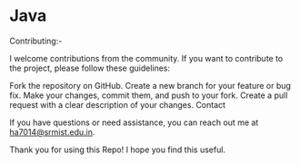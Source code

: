# Java


Contributing:-

I welcome contributions from the community. If you want to contribute to the project, please follow these guidelines:

Fork the repository on GitHub.
Create a new branch for your feature or bug fix.
Make your changes, commit them, and push to your fork.
Create a pull request with a clear description of your changes.
Contact

If you have questions or need assistance, you can reach out me at ha7014@srmist.edu.in.

Thank you for using this Repo! I hope you find this useful.
